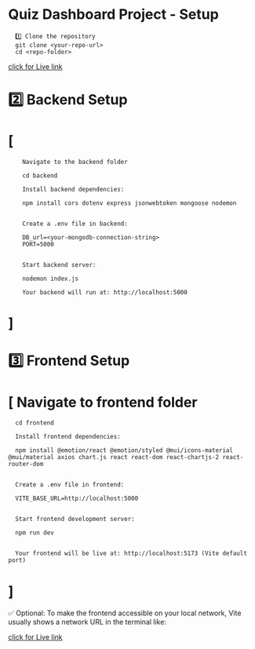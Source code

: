 # Quiz Dashboard Project - Setup
      1️⃣ Clone the repository
      git clone <your-repo-url>
      cd <repo-folder>

[click for Live link](https://studentquizs.netlify.app/)

# 2️⃣ Backend Setup

  # [
        Navigate to the backend folder
      
        cd backend
        
        Install backend dependencies:
        
        npm install cors dotenv express jsonwebtoken mongoose nodemon
        
        
        Create a .env file in backend:
        
        DB_url=<your-mongodb-connection-string>
        PORT=5000
      
      
        Start backend server:
        
        nodemon index.js
      
        Your backend will run at: http://localhost:5000
  # ]

# 3️⃣ Frontend Setup

 # [ Navigate to frontend folder 

      cd frontend
      
      Install frontend dependencies:
      
      npm install @emotion/react @emotion/styled @mui/icons-material @mui/material axios chart.js react react-dom react-chartjs-2 react-router-dom
      
      
      Create a .env file in frontend:
      
      VITE_BASE_URL=http://localhost:5000
      
      
      Start frontend development server:
      
      npm run dev
      
      
      Your frontend will be live at: http://localhost:5173 (Vite default port)
# ]      
      

✅ Optional: To make the frontend accessible on your local network, Vite usually shows a network URL in the terminal like:

[click for Live link](https://studentquizs.netlify.app/)


